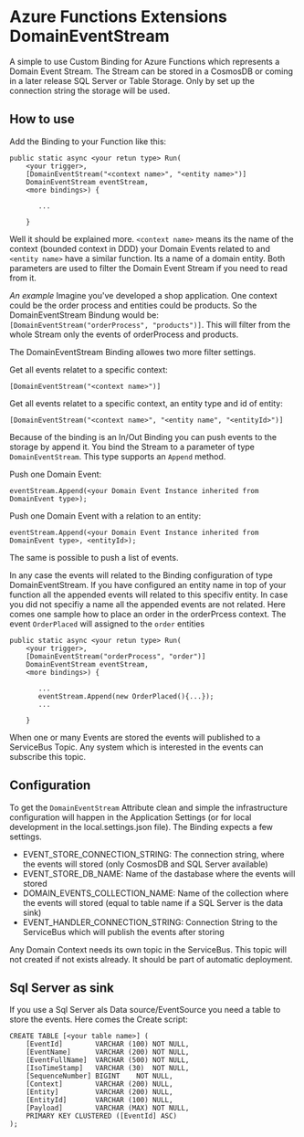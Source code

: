 # Azure Functions Extensions DomainEventStream

A simple to use Custom Binding for Azure Functions which represents a Domain Event Stream.
The Stream can be stored in a CosmosDB or coming in a later release SQL Server or Table Storage.
Only by set up the connection string the storage will be used.

## How to use

Add the Binding to your Function like this:

```
public static async <your retun type> Run(
    <your trigger>,
    [DomainEventStream("<context name>", "<entity name>")]
    DomainEventStream eventStream,
    <more bindings>) {

       ...

    }
```

Well it should be explained more. `<context name>` means its the name of the context (bounded context in DDD) 
your Domain Events related to and `<entity name>` have a similar function. Its a name of a domain entity. Both parameters
are used to filter the Domain Event Stream if you need to read from it.

*An example*
Imagine you've developed a shop application. One context could be the order process and entities could be products.
So the DomainEventStream Bindung would be: `[DomainEventStream("orderProcess", "products")]`. This will filter from the whole Stream 
only the events of orderProcess and products.

The DomainEventStream Binding allowes two more filter settings.

Get all events relatet to a specific context:

```
[DomainEventStream("<context name>")]
```

Get all events relatet to a specific context, an entity type and id of entity:

```
[DomainEventStream("<context name>", "<entity name", "<entityId>")]
```

Because of the binding is an In/Out Binding you can push events to the storage by append it. You bind the Stream to a parameter of type
`DomainEventStream`. This type supports an `Append` method.

Push one Domain Event:
```
eventStream.Append(<your Domain Event Instance inherited from DomainEvent type>);
```

Push one Domain Event with a relation to an entity:
```
eventStream.Append(<your Domain Event Instance inherited from DomainEvent type>, <entityId>);
```

The same is possible to push a list of events.

In any case the events will related to the Binding configuration of type DomainEventStream. If you have configured an
entity name in top of your function all the appended events will related to this specifiv entity. In case 
you did not specifiy a name all the appended events are not related. Here comes one sample how to place an order
in the orderPrcess context. The event `OrderPlaced` will assigned to the `order` entities

```
public static async <your retun type> Run(
    <your trigger>,
    [DomainEventStream("orderProcess", "order")]
    DomainEventStream eventStream,
    <more bindings>) {

       ...
       eventStream.Append(new OrderPlaced(){...});
       ...

    }
```

When one or many Events are stored the events will published to a ServiceBus Topic. Any system which is
interested in the events can subscribe this topic.

## Configuration

To get the `DomainEventStream` Attribute clean and simple the infrastructure configuration will happen in
the Application Settings (or for local development in the local.settings.json file). The Binding expects a few settings.

* EVENT_STORE_CONNECTION_STRING: The connection string, where the events will stored (only CosmosDB and SQL Server available)
* EVENT_STORE_DB_NAME: Name of the dastabase where the events will stored
* DOMAIN_EVENTS_COLLECTION_NAME: Name of the collection where the events will stored (equal to table name if a SQL Server is the data sink)
* EVENT_HANDLER_CONNECTION_STRING: Connection String to the ServiceBus which will publish the events after storing

Any Domain Context needs its own topic in the ServiceBus. This topic will not created if not exists already. It should be part of automatic deployment.

## Sql Server as sink
If you use a Sql Server als Data source/EventSource you need a table to store the events. Here comes the Create script:

```
CREATE TABLE [<your table name>] (
    [EventId]        VARCHAR (100) NOT NULL,
    [EventName]      VARCHAR (200) NOT NULL,
    [EventFullName]  VARCHAR (500) NOT NULL,
    [IsoTimeStamp]   VARCHAR (30)  NOT NULL,
    [SequenceNumber] BIGINT    NOT NULL,
    [Context]        VARCHAR (200) NULL,
    [Entity]         VARCHAR (200) NULL,
    [EntityId]       VARCHAR (100) NULL,
    [Payload]        VARCHAR (MAX) NOT NULL,
    PRIMARY KEY CLUSTERED ([EventId] ASC)
);
```
